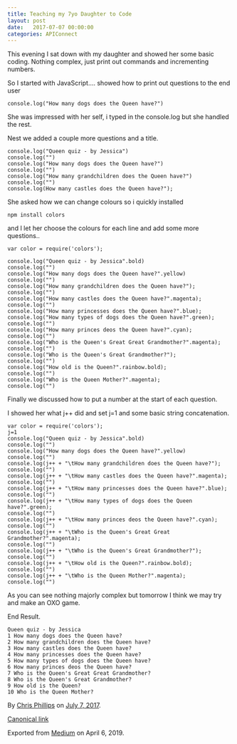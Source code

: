 ```yaml
---
title: Teaching my 7yo Daughter to Code
layout: post
date:   2017-07-07 00:00:00
categories: APIConnect
---
```

<!--more-->

This evening I sat down with my daughter and showed her some basic
coding. Nothing complex, just print out commands and incrementing
numbers.

So I started with JavaScript.... showed how to print out questions to
the end user

```
console.log("How many dogs does the Queen have?")
```

She was impressed with her self, i typed in the console.log but she
handled the rest.

Nest we added a couple more questions and a title.

```
console.log("Queen quiz - by Jessica")
console.log("")
console.log("How many dogs does the Queen have?")
console.log("")
console.log("How many grandchildren does the Queen have?") console.log("")
console.log(How many castles does the Queen have?");
```

She asked how we can change colours so i quickly installed

```
npm install colors
```

and I let her choose the colours for each line and add some more
questions..

```
var color = require('colors');

console.log("Queen quiz - by Jessica".bold)
console.log("")
console.log("How many dogs does the Queen have?".yellow)
console.log("")
console.log("How many grandchildren does the Queen have?");
console.log("")
console.log("How many castles does the Queen have?".magenta);
console.log("")
console.log("How many princesses does the Queen have?".blue);
console.log("How many types of dogs does the Queen have?".green);
console.log("")
console.log("How many princes deos the Queen have?".cyan);
console.log("")
console.log("Who is the Queen's Great Great Grandmother?".magenta);
console.log("")
console.log("Who is the Queen's Great Grandmother?");
console.log("")
console.log("How old is the Queen?".rainbow.bold);
console.log("")
console.log("Who is the Queen Mother?".magenta);
console.log("")
```

Finally we discussed how to put a number at the start of each question.

I showed her what j++ did and set j=1 and some basic string
concatenation.

```
var color = require('colors');
j=1
console.log("Queen quiz - by Jessica".bold)
console.log("")
console.log("How many dogs does the Queen have?".yellow)
console.log("")
console.log(j++ + "\tHow many grandchildren does the Queen have?");
console.log("")
console.log(j++ + "\tHow many castles does the Queen have?".magenta);
console.log("")
console.log(j++ + "\tHow many princesses does the Queen have?".blue);
console.log("")
console.log(j++ + "\tHow many types of dogs does the Queen have?".green);
console.log("")
console.log(j++ + "\tHow many princes deos the Queen have?".cyan);
console.log("")
console.log(j++ + "\tWho is the Queen's Great Great Grandmother?".magenta);
console.log("")
console.log(j++ + "\tWho is the Queen's Great Grandmother?");
console.log("")
console.log(j++ + "\tHow old is the Queen?".rainbow.bold);
console.log("")
console.log(j++ + "\tWho is the Queen Mother?".magenta);
console.log("")
```

As you can see nothing majorly complex but tomorrow I think we may try
and make an OXO game.

End Result.

```
Queen quiz - by Jessica
1 How many dogs does the Queen have?
2 How many grandchildren does the Queen have?
3 How many castles does the Queen have?
4 How many princesses does the Queen have?
5 How many types of dogs does the Queen have?
6 How many princes deos the Queen have?
7 Who is the Queen's Great Great Grandmother?
8 Who is the Queen's Great Grandmother?
9 How old is the Queen?
10 Who is the Queen Mother?
```





By [Chris Phillips](https://medium.com/@cminion) on
[July 7, 2017](https://medium.com/p/981856347c14).

[Canonical
link](https://medium.com/@cminion/teaching-my-7yo-daughter-to-code-981856347c14)

Exported from [Medium](https://medium.com) on April 6, 2019.

